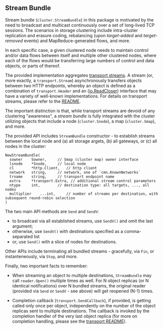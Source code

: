 ## Stream Bundle

Stream bundle (`cluster.StreamBundle`) in this package is motivated by the need to broadcast and multicast continuously over a set of long-lived TCP sessions. The scenarios in storage clustering include intra-cluster replication and erasure coding, rebalancing (upon *target-added* and *target-removed* events) and MapReduce-generated flows, and more.

In each specific case, a given clustered node needs to maintain control and/or data flows between itself and multiple other clustered nodes, where each of the flows would be transferring large numbers of control and data objects, or parts of thereof.

The provided implementation aggregates [transport streams](../transport/README.md). A stream (or, more exactly, a `transport.Stream`) asynchronously transfers objects between two HTTP endpoints, whereby an object is defined as a combination of `transport.Header` and an ([io.ReadCloser](https://golang.org/pkg/io/#ReadCloser)) interface that may have a variety of well-known implementations. For details on transport streams, please refer to the [README](../transport/README.md).

The important distinction is that, while transport streams are devoid of any clustering "awareness", a *stream bundle* is fully integrated with the cluster utilizing objects that include a node (`cluster.Snode`), a map (`cluster.Smap`), and more.

The provided API includes `StreamBundle` constructor - to establish streams between the local node and (a) all storage argets, (b) all gateways, or (c) all nodes in the cluster:

```
NewStreamBundle(
  sowner	Sowner,		// Smap (cluster map) owner interface
  lsnode	*Snode,		// local node
  cl		*http.Client,	// http client
  network	string,		// network, one of `cmn.KnownNetworks`
  trname	string,		// transport endpoint name
  extra		*transport.Extra, // additional stream control parameters
  ntype 	int,		// destination type: all targets, ..., all nodes
  multiplier	...int,		// number of streams per destination, with subsequent round-robin selection
)
```

The two main API methods are `Send` and `SendV`:

* to broadcast via all established streams, use `SendV()` and omit the last argument;
* otherwise, use `SendV()` with destinations specified as a comma-separated list
* or, use `Send()` with a slice of nodes for destinations.

Other APIs include terminating all bundled streams - gracefully, via `Fin`, or instanteneously, via `Stop`, and more.

Finally, two important facts to remember:

* When streaming an object to multiple destinations, `StreamBundle` may call `reader.Open()` multiple times as well. For N object replicas (or N identical notifications) over N bundled streams, the original reader (provided via `Send` or `SendV` - see above) will get reopened (N-1) times.

* Completion callback (`transport.SendCallback`), if provided, is getting called only once per object, independently on the number of the object replicas sent to multiple destinations. The callback is invoked by the completion handler of the very last object replica (for more on completion handling, please see the [transport README](../transport/README.md)).
